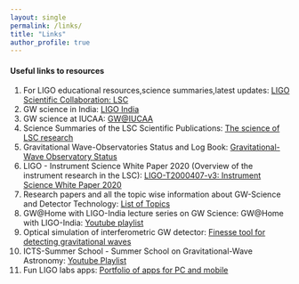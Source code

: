 ```yaml
---
layout: single
permalink: /links/
title: "Links"
author_profile: true
---
```


#### Useful links to resources
1. For LIGO educational resources,science summaries,latest updates: [LIGO Scientific Collaboration: LSC](https://www.ligo.org/)
2. GW science in India: [LIGO India](https://www.ligo-india.in)
3. GW science at IUCAA: [GW@IUCAA](www.gw.iucaa.in)
4. Science Summaries of the LSC Scientific Publications: [The science of LSC research](https://www.ligo.org/science/outreach.php)
5. Gravitational Wave-Observatories Status and Log Book: [Gravitational-Wave Observatory Status](https://www.gw-openscience.org/detector_status/)
6. LIGO - Instrument Science White Paper 2020 (Overview of the instrument research in the LSC): [LIGO-T2000407-v3: Instrument Science White Paper 2020](https://dcc-lho.ligo.org/LIGO-T2000407/public)
7. Research papers and all the topic wise information about GW-Science and Detector Technology: [List of Topics](https://dcc.ligo.org/cgi-bin/DocDB/ListTopics) 
8. GW@Home with LIGO-India lecture series on GW Science: GW@Home with LIGO-India: [Youtube playlist](https://www.youtube.com/c/LIGOIndia/playlists)
9. Optical simulation of interferometric GW detector: [Finesse tool for detecting gravitational waves](http://www.gwoptics.org/)
10. ICTS-Summer School - Summer School on Gravitational-Wave Astronomy: [Youtube Playlist](https://www.youtube.com/playlist?list=PL04QVxpjcnjjuLDeNFWIlc8fcXSUqqxAG)
11. Fun LIGO labs apps: [Portfolio of apps for PC and mobile](https://www.laserlabs.org/portfolio.php)
